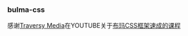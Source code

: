 ###   bulma-css

感谢[Traversy Media](https://www.youtube.com/channel/UC29ju8bIPH5as8OGnQzwJyA)在YOUTUBE关于[布玛CSS框架速成的课程](https://www.youtube.com/watch?v=IiPQYQT2-wg&index=17&list=PLillGF-RfqbZTASqIqdvm1R5mLrQq79CU)



